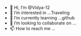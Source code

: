 - 👋 Hi, I’m @Vidya-12
- 👀 I’m interested in ...Traveling
- 🌱 I’m currently learning ...github
- 💞️ I’m looking to collaborate on ...
- 📫 How to reach me ...

<!---
Vidya-12/Vidya-12 is a ✨ special ✨ repository because its `README.md` (this file) appears on your GitHub profile.
You can click the Preview link to take a look at your changes.
--->
